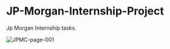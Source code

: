 # JP-Morgan-Internship-Project
Jp Morgan Internship tasks.
 
![JPMC-page-001](https://user-images.githubusercontent.com/48849171/86007780-81af3e00-ba35-11ea-8d30-91315fd42397.jpg)

